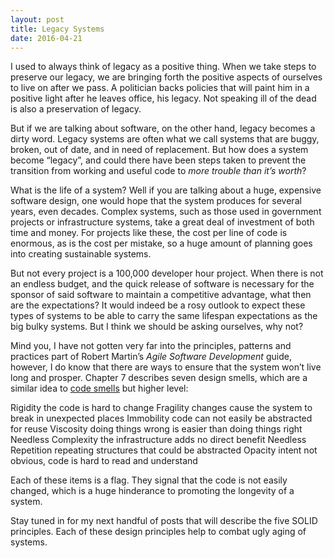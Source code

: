 ```yaml
---
layout: post
title: Legacy Systems
date: 2016-04-21
---
```


I used to always think of legacy as a positive thing. When we take steps to preserve our legacy, we are bringing forth the positive aspects of ourselves to live on after we pass. A politician backs policies that will paint him in a positive light after he leaves office, his legacy. Not speaking ill of the dead is also a preservation of legacy. 

But if we are talking about software, on the other hand, legacy becomes a dirty word. Legacy systems are often what we call systems that are buggy, broken, out of date, and in need of replacement. But how does a system become “legacy”, and could there have been steps taken to prevent the transition from working and useful code to *more trouble than it’s worth*?

What is the life of a system? Well if you are talking about a huge, expensive software design, one would hope that the system produces for several years, even decades. Complex systems, such as those used in government projects or infrastructure systems, take a great deal of investment of both time and money. For projects like these, the cost per line of code is enormous, as is the cost per mistake, so a huge amount of planning goes into creating sustainable systems. 

But not every project is a 100,000 developer hour project. When there is not an endless budget, and the quick release of software is necessary for the sponsor of said software to maintain a competitive advantage, what then are the expectations? It would indeed be a rosy outlook to expect these types of systems to be able to carry the same lifespan expectations as the big bulky systems. But I think we should be asking ourselves, why not?

Mind you, I have not gotten very far into the principles, patterns and practices part of Robert Martin’s *Agile Software Development* guide, however, I do know that there are ways to ensure that the system won’t live long and prosper. Chapter 7 describes seven design smells, which are a similar idea to [code smells](http://nicolecarpenter.github.io/2016/03/29/clean-code-chapter-17-smells-and-heuristics.html) but higher level: 

Rigidity        the code is hard to change
Fragility       changes cause the system to break in unexpected places
Immobility      code can not easily be abstracted for reuse
Viscosity       doing things wrong is easier than doing things right
Needless Complexity the infrastructure adds no direct benefit
Needless Repetition repeating structures that could be abstracted
Opacity         intent not obvious, code is hard to read and understand

Each of these items is a flag. They signal that the code is not easily changed, which is a huge hinderance to promoting the longevity of a system. 

Stay tuned in for my next handful of posts that will describe the five SOLID principles. Each of these design principles help to combat ugly aging of systems.